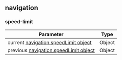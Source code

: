 ## navigation

### speed-limit

| Parameter                                                             | Type    |
| --------------------------------------------------------------------- | ------- |
| current [navigation.speedLimit object](data.md#navigationspeedlimit)  | Object  |
| previous [navigation.speedLimit object](data.md#navigationspeedlimit) | Object  |